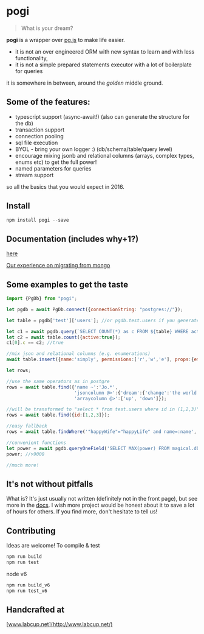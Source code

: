 # pogi
> What is your dream?

**pogi** is a wrapper over [pg.js](https://github.com/brianc/node-postgres) to make life easier.
- it is not an over engineered ORM with new syntax to learn and with less functionality, 
- it is not a simple prepared statements executor with a lot of boilerplate for queries 

it is somewhere in between, around the _golden_ middle ground.

## Some of the features:
- typescript support (async-await!) (also can generate the structure for the db)
- transaction support
- connection pooling
- sql file execution
- BYOL - bring your own logger :) (db/schema/table/query level)
- encourage mixing jsonb and relational columns (arrays, complex types, enums etc) to get the full power!
- named parameters for queries
- stream support

so all the basics that you would expect in 2016.

## Install
```js
npm install pogi --save
```

## Documentation (includes why+1?)
[here](http://pogi.readthedocs.io/en/latest/)

[Our experience on migrating from mongo](https://hackernoon.com/javascript-experience-of-migrating-from-mongodb-to-postgresql-21f8bf140c05#.k4d7hqsv2)


## Some examples to get the taste
```js
import {PgDb} from "pogi";

let pgdb = await PgDb.connect({connectionString: "postgres://"});

let table = pgdb['test']['users']; //or pgdb.test.users if you generate the interface

let c1 = await pgdb.query(`SELECT COUNT(*) as c FROM ${table} WHERE active=:active`, {active:true});
let c2 = await table.count({active:true});
c1[0].c == c2; //true

//mix json and relational columns (e.g. enumerations)
await table.insert({name:'simply', permissions:['r','w','e'], props:{email:'undefined@dev.null'}});

let rows;

//use the same operators as in postgre
rows = await table.find({'name ~':'Jo.*',                                  //regexp
                         'jsoncolumn @>':{'dream':{'change':'the world'}}, //contains
                         'arraycolumn @>':['up', 'down']});                //contains  

//will be transformed to "select * from test.users where id in (1,2,3)"
rows = await table.find({id:[1,2,3]});

//easy fallback 
rows = await table.findWhere('"happyWife"="happyLife" and name=:name', {name:'me'});

//convenient functions
let power = await pgdb.queryOneField('SELECT MAX(power) FROM magical.dbhandlers');
power; //>9000

//much more!

```

## It's not without pitfalls
What is? It's just usually not written (definitely not in the front page), but see more in the [docs](http://pogi.readthedocs.io/en/latest/).
I wish more project would be honest about it to save a lot of hours for others. If you find more,
don't hesitate to tell us!

## Contributing
Ideas are welcome! To compile & test
```js
npm run build
npm run test
```
node v6
```js
npm run build_v6
npm run test_v6
```

## Handcrafted at 
[www.labcup.net](http://www.labcup.net/)
